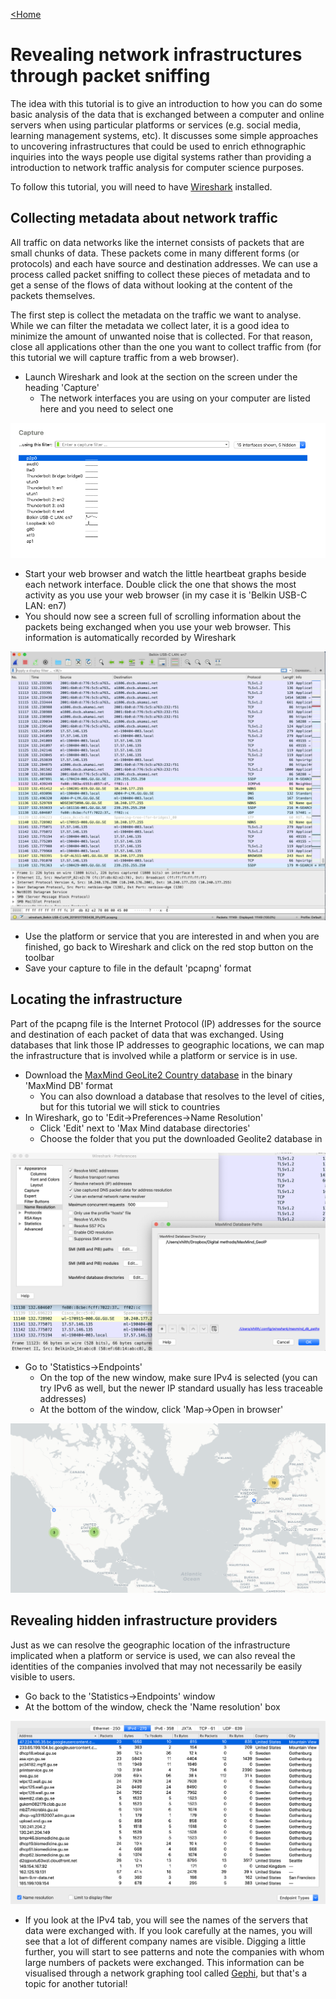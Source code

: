 [<Home](README.md)

# Revealing network infrastructures through packet sniffing

The idea with this tutorial is to give an introduction to how you can do some basic analysis of the data that is exchanged between a computer and online servers when using particular platforms or services (e.g. social media, learning management systems, etc). It discusses some simple approaches to uncovering infrastructures that could be used to enrich ethnographic inquiries into the ways people use digital systems rather than providing a introduction to network traffic analysis for computer science purposes.

To follow this tutorial, you will need to have [Wireshark](https://www.wireshark.org) installed.

## Collecting metadata about network traffic

All traffic on data networks like the internet consists of packets that are small chunks of data. These packets come in many different forms (or protocols) and each have source and destination addresses. We can use a process called packet sniffing to collect these pieces of metadata and to get a sense of the flows of data without looking at the content of the packets themselves.

The first step is collect the metadata on the traffic we want to analyse. While we can filter the metadata we collect later, it is a good idea to minimize the amount of unwanted noise that is collected. For that reason, close all applications other than the one you want to collect traffic from (for this tutorial we will capture traffic from a web browser).

- Launch Wireshark and look at the section on the screen under the heading 'Capture'
  - The network interfaces you are using on your computer are listed here and you need to select one

![Wireshark network interfaces](https://github.com/constantmethod/constantmethod.github.io/blob/master/wireshark_interfaces.png?raw=true)

  - Start your web browser and watch the little heartbeat graphs beside each network interface. Double click the one that shows the most activity as you use your web browser (in my case it is 'Belkin USB-C LAN: en7)
- You should now see a screen full of scrolling information about the packets being exchanged when you use your web browser. This information is automatically recorded by Wireshark

![Wireshark capture](https://github.com/constantmethod/constantmethod.github.io/blob/master/Wireshark_capture.png?raw=true)

- Use the platform or service that you are interested in and when you are finished, go back to Wireshark and click on the red stop button on the toolbar
- Save your capture to file in the default 'pcapng' format

## Locating the infrastructure

Part of the pcapng file is the Internet Protocol (IP) addresses for the source and destination of each packet of data that was exchanged. Using databases that link those IP addresses to geographic locations, we can map the infrastructure that is involved while a platform or service is in use.

- Download the [MaxMind GeoLite2 Country database](https://dev.maxmind.com/geoip/geoip2/geolite2) in the binary 'MaxMind DB' format
  - You can also download a database that resolves to the level of cities, but for this tutorial we will stick to countries
- In Wireshark, go to 'Edit→Preferences→Name Resolution'
  - Click 'Edit' next to 'Max Mind database directories'
  - Choose the folder that you put the downloaded Geolite2 database in

![Wireshark MaxMind](https://github.com/constantmethod/constantmethod.github.io/blob/master/wireshark_maxmind.png?raw=true)

- Go to 'Statistics→Endpoints'
  - On the top of the new window, make sure IPv4 is selected (you can try IPv6 as well, but the newer IP standard usually has less traceable addresses)
  - At the bottom of the window, click 'Map→Open in browser'

![Wireshark map](https://github.com/constantmethod/constantmethod.github.io/blob/master/wireshark_map.png?raw=true)

## Revealing hidden infrastructure providers

Just as we can resolve the geographic location of the infrastructure implicated when a platform or service is used, we can also reveal the identities of the companies involved that may not necessarily be easily visible to users.

- Go back to the 'Statistics→Endpoints' window
- At the bottom of the window, check the 'Name resolution' box

![Wireshark map](https://github.com/constantmethod/constantmethod.github.io/blob/master/wireshark_names.png?raw=true)

- If you look at the IPv4 tab, you will see the names of the servers that data were exchanged with. If you look carefully at the names, you will see that a lot of different company names are visible. Digging a little further, you will start to see patterns and note the companies with whom large numbers of packets were exchanged. This information can be visualised through a network graphing tool called [Gephi](https://gephi.org), but that's a topic for another tutorial!
